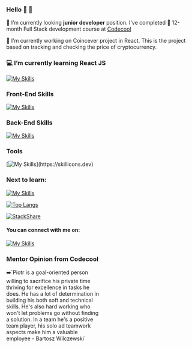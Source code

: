 ### Hello 👋 👷 
📡 I’m currently looking **junior developer** position. I've completed 💪 12-month Full Stack development course at [Codecool](https://codecool.com/en/)

🔨 I'm currently working on Coincever project in React. This is the project based on tracking and checking the price of cryptocurrency.

### 💻 I’m currently learning React JS
[![My Skills](https://skillicons.dev/icons?i=react)](https://skillicons.dev)

### Front-End Skills
[![My Skills](https://skillicons.dev/icons?i=js,html,css,bootstrap)](https://skillicons.dev)

### Back-End Skills
[![My Skills](https://skillicons.dev/icons?i=cs,dotnet,azure,docker,postgres)](https://skillicons.dev)

### Tools
[![My Skills](https://skillicons.dev/icons?i=visualstudio,vscode,git,ps,ai,)](https://skillicons.dev)

### Next to learn:
[![My Skills](https://skillicons.dev/icons?i=angular)](https://skillicons.dev)


[![Top Langs](https://github-readme-stats.vercel.app/api/top-langs/?username=piotrpalacz&theme=tokyonight&layout=compact)](https://github.com/piotrpalacz/github-readme-stats)

[![StackShare](http://img.shields.io/badge/tech-stack-0690fa.svg?style=flat)](https://stackshare.io/piotrpalacz/my-stack)

#### You can connect with me on:
[![My Skills](https://skillicons.dev/icons?i=linkedin)]([https://skillicons.dev](https://www.linkedin.com/in/piotr-palacz-6ab556197))

### Mentor Opinion from Codecool

<section style="width: 50%">➡️`Piotr is a goal-oriented person willing to sacrifice his private time thriving for excellence in tasks he does. He has a lot of determination in building his both soft and technical skills. He's also hard working who won't let problems go without finding a solution. In a team he's a positive team player, his solo ad teamwork aspects make him a valuable employee - Bartosz Wilczewski`</section>



